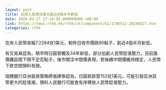```yaml
---
layout: post
title: 在岸人民幣兌美元創近4個半月新低
date: 2024-03-27 17:24:02.000000000 +08:00
link: https://news.rthk.hk/rthk/ch/component/k2/1746512-20240327.htm
categories: rthk
---
```


在岸人民幣收報7.2284兌1美元，較昨日收市價跌90點子，創近4個半月新低。

有交易員認為，稍早時日圓曾觸及34年新低，部分加劇人民幣貶值壓力，目前匯價離區間下限不足百點子。後市關注中間價表現，若後續中間價維持穩定，人民幣下跌空間預料有限。

瑞穗銀行亞洲首席策略師張建泰認為，日圓若跌穿152兌1美元，可能引發亞洲貨幣更大的貶值潮，預料人民銀行可能會有序釋放人民幣貶值壓力。
